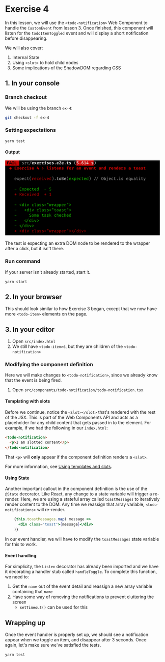 # Exercise 4

In this lesson, we will use the `<todo-notification>` Web Component to handle the `CustomEvent` from lesson 3. Once finished, this component will listen for the `todoItemToggled` event and will display a short notification before disappearing.

We will also cover:

1. Internal State
1. Using `<slot>` to hold child nodes
1. Some implications of the ShadowDOM regarding CSS

## 1. In your console

### Branch checkout

We will be using the branch `ex-4`:

```bash
git checkout -f ex-4
```

### Setting expectations

```bash
yarn test
```

#### Output

![Exercise 4 output](./img/ex_4_output.png)

The test is expecting an extra DOM node to be rendered to the wrapper after a click, but it isn't there.

### Run command

If your server isn't already started, start it.

```bash
yarn start
```

## 2. In your browser

This should look similar to how Exercise 3 began, except that we now have more `<todo-item>` elements on the page.

## 3. In your editor

1. Open `src/index.html`
1. We still have `<todo-item>`s, but they are children of the `<todo-notification>`

### Modifying the component definition

Here we will make changes to `<todo-notification>`, since we already know that the event is being fired.

1. Open `src/components/todo-notification/todo-notification.tsx`

#### Templating with slots

Before we continue, notice the `<slot></slot>` that's rendered with the rest of the JSX. This is part of the Web Components API and acts as a placeholder for any child content that gets passed in to the element. For example, if we had the following in our `index.html`:

```html
<todo-notification>
  <p>I am slotted content</p>
</todo-notification>
```

That `<p>` will **only** appear if the component definition renders a `<slot>`.

For more information, see [Using templates and slots](https://developer.mozilla.org/en-US/docs/Web/Web_Components/Using_templates_and_slots).

#### Using State

Another important callout in the component definition is the use of the `@State` decorator. Like React, any change to a state variable will trigger a re-render. Here, we are using a stateful array called `toastMessages` to iteratively render content to the DOM. Any time we reassign that array variable, `<todo-notifications>` will re-render.

```jsx
    {this.toastMessages.map( message =>
      <div class="toast">{message}</div>
    )}
```

In our event handler, we will have to modify the `toastMessages` state variable for this to work.

#### Event handling

For simplicity, the `Listen` decorator has already been imported and we have it decorating a handler stub called `handleToggle`. To complete this function, we need to:

1. Get the `name` out of the event detail and reassign a new array variable containing that `name`
1. Have some way of removing the notifications to prevent cluttering the screen
    - `setTimeout()` can be used for this


## Wrapping up

Once the event handler is properly set up, we should see a notification appear when we toggle an item, and disappear after 3 seconds. Once again, let's make sure we've satisfied the tests.

```bash
yarn test
```

